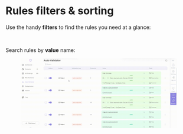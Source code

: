 # Rules filters & sorting

Use the handy **filters** to find the rules you need at a glance:

<figure><img src="../../.gitbook/assets/autoval5(1).gif" alt=""><figcaption></figcaption></figure>

Search rules by **value** name:

<figure><img src="../../.gitbook/assets/autovalid6.gif" alt=""><figcaption></figcaption></figure>
